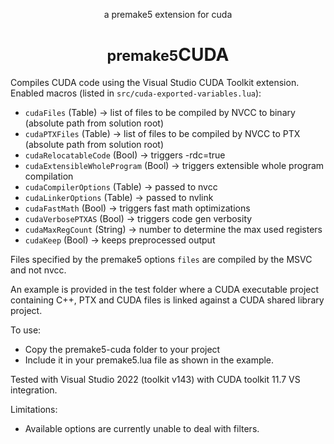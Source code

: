 <div align="center">
   <p>a premake5 extension for cuda</p>
   <h1><small>premake5</small><strong>CUDA</strong></h1>
</div>

Compiles CUDA code using the Visual Studio CUDA Toolkit extension. Enabled macros (listed in `src/cuda-exported-variables.lua`):
- `cudaFiles` (Table) -> list of files to be compiled by NVCC to binary (absolute path from solution root)
- `cudaPTXFiles` (Table) -> list of files to be compiled by NVCC to PTX (absolute path from solution root)
- `cudaRelocatableCode` (Bool) -> triggers -rdc=true
- `cudaExtensibleWholeProgram` (Bool) -> triggers extensible whole program compilation
- `cudaCompilerOptions` (Table) -> passed to nvcc
- `cudaLinkerOptions` (Table) -> passed to nvlink
- `cudaFastMath` (Bool) -> triggers fast math optimizations
- `cudaVerbosePTXAS` (Bool) -> triggers code gen verbosity
- `cudaMaxRegCount` (String) -> number to determine the max used registers
- `cudaKeep` (Bool) -> keeps preprocessed output

Files specified by the premake5 options `files`  are compiled by the MSVC and not nvcc.

An example is provided in the test folder where a CUDA executable project containing C++, PTX and CUDA files is linked against a CUDA shared library project.

To use:
- Copy the premake5-cuda folder to your project
- Include it in your premake5.lua file as shown in the example.

Tested with Visual Studio 2022 (toolkit v143) with CUDA toolkit 11.7 VS integration.

Limitations:
- Available options are currently unable to deal with filters.

